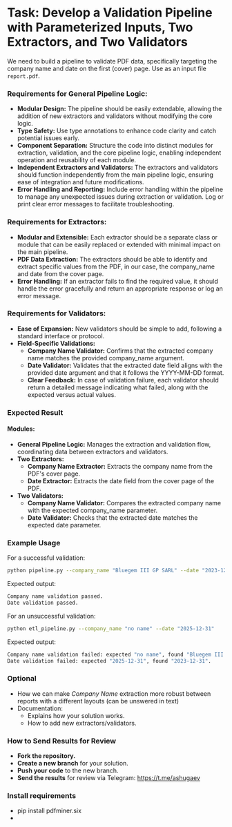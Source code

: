 # Task: Develop a Validation Pipeline with Parameterized Inputs, Two Extractors, and Two Validators

We need to build a pipeline to validate PDF data, specifically targeting the company name and date on the first (cover) page. Use as an input file `report.pdf`.

### Requirements for General Pipeline Logic:
- **Modular Design:** The pipeline should be easily extendable, allowing the addition of new extractors and validators without modifying the core logic.
- **Type Safety:** Use type annotations to enhance code clarity and catch potential issues early.
- **Component Separation:** Structure the code into distinct modules for extraction, validation, and the core pipeline logic, enabling independent operation and reusability of each module.
- **Independent Extractors and Validators:** The extractors and validators should function independently from the main pipeline logic, ensuring ease of integration and future modifications.
- **Error Handling and Reporting:** Include error handling within the pipeline to manage any unexpected issues during extraction or validation. Log or print clear error messages to facilitate troubleshooting.

### Requirements for Extractors:
- **Modular and Extensible:** Each extractor should be a separate class or module that can be easily replaced or extended with minimal impact on the main pipeline.
- **PDF Data Extraction:** The extractors should be able to identify and extract specific values from the PDF, in our case, the company_name and date from the cover page.
- **Error Handling:** If an extractor fails to find the required value, it should handle the error gracefully and return an appropriate response or log an error message.

### Requirements for Validators:
- **Ease of Expansion:** New validators should be simple to add, following a standard interface or protocol.
- **Field-Specific Validations:**
  - **Company Name Validator:** Confirms that the extracted company name matches the provided company_name argument.
  - **Date Validator:** Validates that the extracted date field aligns with the provided date argument and that it follows the YYYY-MM-DD format.
  - **Clear Feedback:** In case of validation failure, each validator should return a detailed message indicating what failed, along with the expected versus actual values.

### Expected Result
#### Modules:
- **General Pipeline Logic:** Manages the extraction and validation flow, coordinating data between extractors and validators.
- **Two Extractors:**
  - **Company Name Extractor:** Extracts the company name from the PDF's cover page.
  - **Date Extractor:** Extracts the date field from the cover page of the PDF.
- **Two Validators:**
  - **Company Name Validator:** Compares the extracted company name with the expected company_name parameter.
  - **Date Validator:** Checks that the extracted date matches the expected date parameter.

### Example Usage
For a successful validation:
```bash
python pipeline.py --company_name "Bluegem III GP SARL" --date "2023-12-31"
```
Expected output:
```bash
Company name validation passed.
Date validation passed.
```

For an unsuccessful validation:
```bash
python etl_pipeline.py --company_name "no name" --date "2025-12-31"
```
Expected output:
```bash
Company name validation failed: expected "no name", found "Bluegem III GP SARL".
Date validation failed: expected "2025-12-31", found "2023-12-31".
```

### Optional
- How we can make *Company Name* extraction more robust between reports with a different layouts (can be unswered in text)
- Documentation:
  - Explains how your solution works.
  - How to add new extractors/validators.

### How to Send Results for Review
- **Fork the repository.**
- **Create a new branch** for your solution.
- **Push your code** to the new branch.
- **Send the results** for review via Telegram: https://t.me/ashugaev


### Install requirements
- pip install pdfminer.six
- 